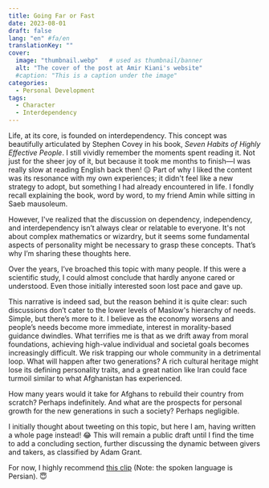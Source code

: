 ```yaml
---
title: Going Far or Fast
date: 2023-08-01
draft: false
lang: "en" #fa/en
translationKey: ""
cover:
  image: "thumbnail.webp"   # used as thumbnail/banner
  alt: "The cover of the post at Amir Kiani's website"
  #caption: "This is a caption under the image"
categories:
  - Personal Development
tags:
  - Character
  - Interdependency
---
```

Life, at its core, is founded on interdependency. This concept was beautifully articulated by Stephen Covey in his book, *Seven Habits of Highly Effective People*. I still vividly remember the moments spent reading it. Not just for the sheer joy of it, but because it took me months to finish—I was really slow at reading English back then! 😑 Part of why I liked the content was its resonance with my own experiences; it didn't feel like a new strategy to adopt, but something I had already encountered in life. I fondly recall explaining the book, word by word, to my friend Amin while sitting in Saeb mausoleum.

However, I've realized that the discussion on dependency, independency, and interdependency isn’t always clear or relatable to everyone. It's not about complex mathematics or wizardry, but it seems some fundamental aspects of personality might be necessary to grasp these concepts. That’s why I’m sharing these thoughts here.

Over the years, I’ve broached this topic with many people. If this were a scientific study, I could almost conclude that hardly anyone cared or understood. Even those initially interested soon lost pace and gave up.

This narrative is indeed sad, but the reason behind it is quite clear: such discussions don’t cater to the lower levels of Maslow's hierarchy of needs. Simple, but there’s more to it. I believe as the economy worsens and people’s needs become more immediate, interest in morality-based guidance dwindles. What terrifies me is that as we drift away from moral foundations, achieving high-value individual and societal goals becomes increasingly difficult. We risk trapping our whole community in a detrimental loop. What will happen after two generations? A rich cultural heritage might lose its defining personality traits, and a great nation like Iran could face turmoil similar to what Afghanistan has experienced.

How many years would it take for Afghans to rebuild their country from scratch? Perhaps indefinitely. And what are the prospects for personal growth for the new generations in such a society? Perhaps negligible.

I initially thought about tweeting on this topic, but here I am, having written a whole page instead! 😂 This will remain a public draft until I find the time to add a concluding section, further discussing the dynamic between givers and takers, as classified by Adam Grant.

For now, I highly recommend [this clip](https://www.youtube.com/watch?v=U0qveRSr-Zk) (Note: the spoken language is Persian). 😇 
